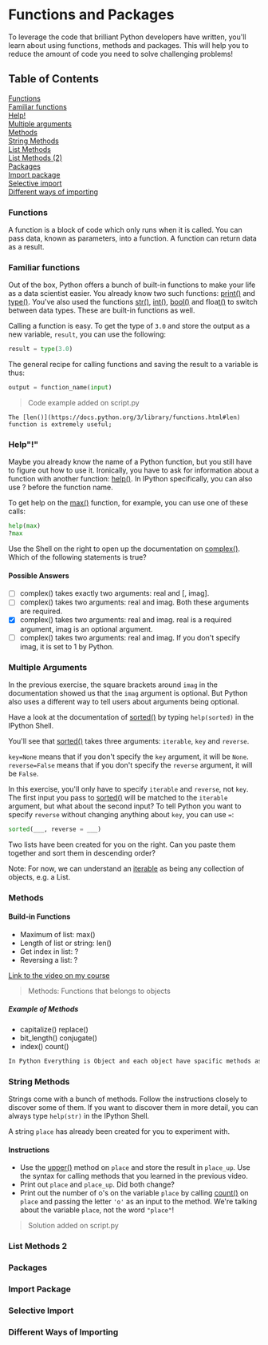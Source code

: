 # Functions and Packages

To leverage the code that brilliant Python developers have written, you'll learn about using functions, methods and packages. This will help you to reduce the amount of code you need to solve challenging problems!

## Table of Contents

[Functions](#functions)  
[Familiar functions](#familiar-functions)  
[Help!](#help)  
[Multiple arguments](#multiple-arguments)  
[Methods](#methods)  
[String Methods](#string-methods)  
[List Methods](#list-methods)  
[List Methods (2)](#list-methods-2)  
[Packages](#packages)  
[Import package](#import-package)  
[Selective import](#selective-import)  
[Different ways of importing](#different-ways-importing)  

### Functions

A function is a block of code which only runs when it is called.
You can pass data, known as parameters, into a function.
A function can return data as a result.

### Familiar functions

Out of the box, Python offers a bunch of built-in functions to make your life as a data scientist easier. You already know two such functions: [print()](https://docs.python.org/3/library/functions.html#print) and [type()](https://docs.python.org/3/library/functions.html#type). You've also used the functions [str()](https://docs.python.org/3/library/functions.html#func-str), [int()](https://docs.python.org/3/library/functions.html#int), [bool()](https://docs.python.org/3/library/functions.html#bool) and floa[t()](https://docs.python.org/3/library/functions.html#float) to switch between data types. These are built-in functions as well.

Calling a function is easy. To get the type of `3.0` and store the output as a new variable, `result`, you can use the following:

```py
result = type(3.0)
```

The general recipe for calling functions and saving the result to a variable is thus:

```py
output = function_name(input)
```

 > Code example added on script.py

`The [len()](https://docs.python.org/3/library/functions.html#len) function is extremely useful;`

### Help"&#33;"

Maybe you already know the name of a Python function, but you still have to figure out how to use it. Ironically, you have to ask for information about a function with another function: [help()](https://docs.python.org/3/library/functions.html#help). In IPython specifically, you can also use ? before the function name.

To get help on the [max()](https://docs.python.org/3/library/functions.html#max) function, for example, you can use one of these calls:

```py
help(max)
?max
```

Use the Shell on the right to open up the documentation on [complex()](https://docs.python.org/3/library/functions.html#complex). Which of the following statements is true?

#### Possible Answers

- [ ] complex() takes exactly two arguments: real and [, imag].  
- [ ] complex() takes two arguments: real and imag. Both these arguments are required.  
- [x] complex() takes two arguments: real and imag. real is a required argument, imag is an optional argument.  
- [ ] complex() takes two arguments: real and imag. If you don't specify imag, it is set to 1 by Python.

### Multiple Arguments

In the previous exercise, the square brackets around `imag` in the documentation showed us that the `imag` argument is optional. But Python also uses a different way to tell users about arguments being optional.

Have a look at the documentation of [sorted()](https://docs.python.org/3/library/functions.html#sorted) by typing `help(sorted)` in the IPython Shell.

You'll see that [sorted()](https://docs.python.org/3/library/functions.html#sorted) takes three arguments: `iterable`, `key` and `reverse`.

`key=None` means that if you don't specify the `key` argument, it will be `None`. `reverse=False` means that if you don't specify the `reverse` argument, it will be `False`.

In this exercise, you'll only have to specify `iterable` and `reverse`, not `key`. The first input you pass to [sorted()](https://docs.python.org/3/library/functions.html#sorted) will be matched to the `iterable` argument, but what about the second input? To tell Python you want to specify `reverse` without changing anything about `key`, you can use `=`:

```py
sorted(___, reverse = ___)
```

Two lists have been created for you on the right. Can you paste them together and sort them in descending order?

Note: For now, we can understand an [iterable](https://docs.python.org/2/glossary.html#term-iterable) as being any collection of objects, e.g. a List.

### Methods

#### Build-in Functions

- Maximum of list: max()
- Length of list or string: len()
- Get index in list: ?
- Reversing a list: ?

[Link to the video on my course](https://campus.datacamp.com/courses/intro-to-python-for-data-science/chapter-3-functions-and-packages?ex=5)

> Methods: Functions that belongs to objects

##### Example of Methods

- capitalize()  replace()
- bit_length()  conjugate()
- index()   count()

```txt
In Python Everything is Object and each object have spacific methods associated, depending on the type
```

### String Methods

Strings come with a bunch of methods. Follow the instructions closely to discover some of them. If you want to discover them in more detail, you can always type `help(str)` in the IPython Shell.

A string `place` has already been created for you to experiment with.

#### Instructions

- Use the [upper()](https://docs.python.org/3/library/stdtypes.html#str.upper) method on `place` and store the result in `place_up`. Use the syntax for calling methods that you learned in the previous video.
- Print out `place` and `place_up`. Did both change?
- Print out the number of o's on the variable `place` by calling [count()](https://docs.python.org/3/library/stdtypes.html#str.count) on `place` and passing the letter `'o'` as an input to the method. We're talking about the variable `place`, not the word `"place"`!

> Solution added on script.py

### List Methods 2

### Packages

### Import Package

### Selective Import

### Different Ways of Importing